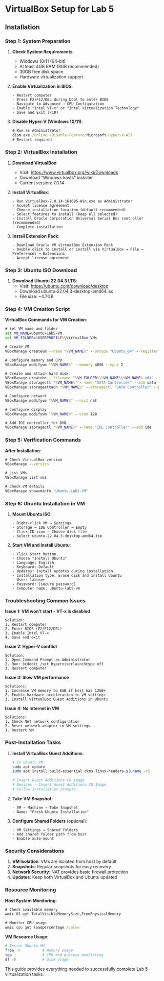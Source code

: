 # VirtualBox Setup for Lab 5

## Installation 

### Step 1: System Preparation

1. **Check System Requirements**:
   - Windows 10/11 (64-bit)
   - At least 4GB RAM (8GB recommended)
   - 30GB free disk space
   - Hardware virtualization support

2. **Enable Virtualization in BIOS**:
   ```
   - Restart computer
   - Press F2/F12/DEL during boot to enter BIOS
   - Navigate to Advanced → CPU Configuration
   - Enable "Intel VT-x" or "Intel Virtualization Technology"
   - Save and Exit (F10)
   ```

3. **Disable Hyper-V (Windows 10/11)**:
   ```cmd
   # Run as Administrator
   dism.exe /Online /Disable-Feature:Microsoft-Hyper-V-All
   # Restart required
   ```

### Step 2: VirtualBox Installation

1. **Download VirtualBox**:
   - Visit: https://www.virtualbox.org/wiki/Downloads
   - Download "Windows hosts" installer
   - Current version: 7.0.14

2. **Install VirtualBox**:
   ```
   - Run VirtualBox-7.0.14-161095-Win.exe as Administrator
   - Accept license agreement
   - Choose installation location (default recommended)
   - Select features to install (keep all selected)
   - Install Oracle Corporation Universal Serial Bus controller (recommended)
   - Complete installation
   ```

3. **Install Extension Pack**:
   ```
   - Download Oracle VM VirtualBox Extension Pack
   - Double-click to install or install via VirtualBox → File → Preferences → Extensions
   - Accept license agreement
   ```

### Step 3: Ubuntu ISO Download

1. **Download Ubuntu 22.04.3 LTS**:
   - Visit: https://ubuntu.com/download/desktop
   - Download ubuntu-22.04.3-desktop-amd64.iso
   - File size: ~4.7GB

### Step 4: VM Creation Script

**VirtualBox Commands for VM Creation**:
```cmd
# Set VM name and folder
set VM_NAME=Ubuntu-Lab5-VM
set VM_FOLDER=%USERPROFILE%\VirtualBox VMs

# Create VM
VBoxManage createvm --name "%VM_NAME%" --ostype "Ubuntu_64" --register

# Configure memory and CPU
VBoxManage modifyvm "%VM_NAME%" --memory 4096 --cpus 2

# Create and attach hard disk
VBoxManage createhd --filename "%VM_FOLDER%\%VM_NAME%\%VM_NAME%.vdi" --size 25600
VBoxManage storagectl "%VM_NAME%" --name "SATA Controller" --add sata --controller IntelAhci
VBoxManage storageattach "%VM_NAME%" --storagectl "SATA Controller" --port 0 --device 0 --type hdd --medium "%VM_FOLDER%\%VM_NAME%\%VM_NAME%.vdi"

# Configure network
VBoxManage modifyvm "%VM_NAME%" --nic1 nat

# Configure display
VBoxManage modifyvm "%VM_NAME%" --vram 128

# Add IDE controller for DVD
VBoxManage storagectl "%VM_NAME%" --name "IDE Controller" --add ide
```

### Step 5: Verification Commands

**After Installation**:
```cmd
# Check VirtualBox version
VBoxManage --version

# List VMs
VBoxManage list vms

# Check VM details
VBoxManage showvminfo "Ubuntu-Lab5-VM"
```

### Step 6: Ubuntu Installation in VM

1. **Mount Ubuntu ISO**:
   ```
   - Right-click VM → Settings
   - Storage → IDE Controller → Empty
   - Click CD icon → Choose disk file
   - Select ubuntu-22.04.3-desktop-amd64.iso
   ```

2. **Start VM and Install Ubuntu**:
   ```
   - Click Start button
   - Choose "Install Ubuntu"
   - Language: English
   - Keyboard: Default
   - Updates: Install updates during installation
   - Installation type: Erase disk and install Ubuntu
   - User: labuser
   - Password: [secure password]
   - Computer name: ubuntu-lab5-vm
   ```

### Troubleshooting Common Issues

**Issue 1: VM won't start - VT-x is disabled**
```
Solution:
1. Restart computer
2. Enter BIOS (F2/F12/DEL)
3. Enable Intel VT-x
4. Save and exit
```

**Issue 2: Hyper-V conflict**
```
Solution:
1. Open Command Prompt as Administrator
2. Run: bcdedit /set hypervisorlaunchtype off
3. Restart computer
```

**Issue 3: Slow VM performance**
```
Solutions:
1. Increase VM memory to 6GB if host has 12GB+
2. Enable hardware acceleration in VM settings
3. Install VirtualBox Guest Additions in Ubuntu
```

**Issue 4: No internet in VM**
```
Solutions:
1. Check NAT network configuration
2. Reset network adapter in VM settings
3. Restart VM
```

### Post-Installation Tasks

1. **Install VirtualBox Guest Additions**:
   ```bash
   # In Ubuntu VM
   sudo apt update
   sudo apt install build-essential dkms linux-headers-$(uname -r)
   
   # Insert Guest Additions CD image
   # Devices → Insert Guest Additions CD Image
   # Follow installation prompts
   ```

2. **Take VM Snapshot**:
   ```
   - VM → Machine → Take Snapshot
   - Name: "Fresh Ubuntu Installation"
   ```

3. **Configure Shared Folders** (optional):
   ```
   - VM Settings → Shared Folders
   - Add shared folder path from host
   - Enable auto-mount
   ```

### Security Considerations

1. **VM Isolation**: VMs are isolated from host by default
2. **Snapshots**: Regular snapshots for easy recovery
3. **Network Security**: NAT provides basic firewall protection
4. **Updates**: Keep both VirtualBox and Ubuntu updated

### Resource Monitoring

**Host System Monitoring**:
```cmd
# Check available memory
wmic OS get TotalVisibleMemorySize,FreePhysicalMemory

# Monitor CPU usage
wmic cpu get loadpercentage /value
```

**VM Resource Usage**:
```bash
# Inside Ubuntu VM
free -h          # Memory usage
top              # CPU and process monitoring
df -h            # Disk usage
```

This guide provides everything needed to successfully complete Lab 5 virtualization tasks.